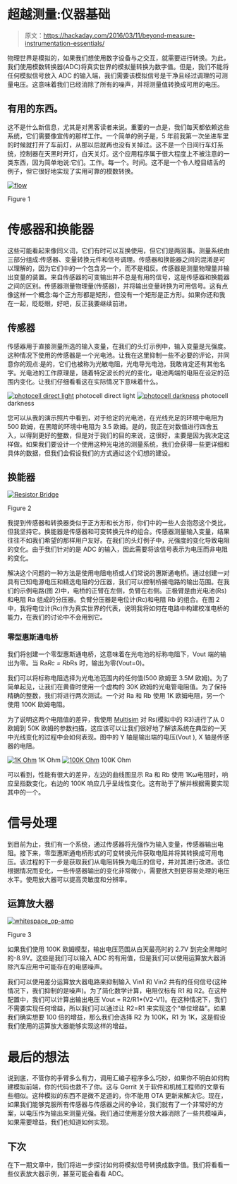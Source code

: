 # 超越测量:仪器基础

> 原文：<https://hackaday.com/2016/03/11/beyond-measure-instrumentation-essentials/>

物理世界是模拟的，如果我们想使用数字设备与之交互，就需要进行转换。为此，我们使用模数转换器(ADC)将真实世界的模拟量转换为数字值。但是，我们不能将任何模拟信号放入 ADC 的输入端，我们需要该模拟信号是干净且经过调理的可测量电压。这意味着我们已经消除了所有的噪声，并将测量值转换成可用的电压。

## 有用的东西。

这不是什么新信息，尤其是对黑客读者来说。重要的一点是，我们每天都依赖这些系统，它们需要像宣传的那样工作。一个简单的例子是，5 年前我第一次坐进车里的时候就打开了车前灯，从那以后就再也没有关掉过。这不是一个日间行车灯系统，控制器在天黑时开灯，白天关灯。这个应用程序属于很大程度上不被注意的一类东西，因为简单地说:它们。工作。每一个。时间。这不是一个令人瞠目结舌的例子，但它很好地实现了实用可靠的模数转换。

[![flow](img/ff7a5754a1982ebb98a8c8a59df4c110.png)](https://hackaday.com/wp-content/uploads/2016/03/flow2.png)

Figure 1

# 传感器和换能器

这些可能看起来像同义词，它们有时可以互换使用，但它们是两回事。测量系统由三部分组成:传感器、变量转换元件和信号调理。传感器和换能器之间的混淆是可以理解的，因为它们中的一个包含另一个，而不是相反。传感器是测量物理量并输出变量的装置。来自传感器的可变输出并不总是有用的信号，这是传感器和换能器之间的区别。传感器测量物理量(传感器)，并将输出变量转换为可用信号。这有点像这样一个概念:每个正方形都是矩形，但没有一个矩形是正方形。如果你还和我在一起，眨眨眼，好吧，反正我要继续前进。

## 传感器

传感器用于直接测量所选的输入变量，在我们的头灯示例中，输入变量是光强度。这种情况下使用的传感器是一个光电池。让我在这里抑制一些不必要的评论，并同意你的观点:是的，它们也被称为光敏电阻，光电导光电池，我敢肯定还有其他名字。光电池的工作原理是，随着特定波长的光的变化，电池两端的电阻在设定的范围内变化。让我们仔细看看这在实际情况下意味着什么。

 [![photocell direct light](img/81c9d990b35038af39721e78eef24265.png "photocell_light")](https://hackaday.com/2016/03/11/beyond-measure-instrumentation-essentials/photocell_light/) photocell direct light [![photocell darkness](img/61f2ce0bddedf503d8156663fb6dd670.png "photocell_dark")](https://hackaday.com/2016/03/11/beyond-measure-instrumentation-essentials/photocell_dark/) photocell darkness

您可以从我的演示照片中看到，对于给定的光电池，在光线充足的环境中电阻为 500 欧姆，在黑暗的环境中电阻为 3.5 欧姆。是的，我正在对数值进行四舍五入，以得到更好的整数，但是对于我们的目的来说，这很好，主要是因为我决定这样做。如果我们要设计一个使用这种光电池的测量系统，我们会获得一些更详细和具体的数据，但我们会假设我们的方式通过这个幻想的建设。

## 换能器

[![Resistor Bridge](img/7726e7594a1e00ee8e5cfd148f223875.png)](https://hackaday.com/wp-content/uploads/2016/03/chapter_9_bridge_box.png)

Figure 2

我提到传感器和转换器类似于正方形和长方形，你们中的一些人会抱怨这个类比，但我坚持它。换能器是传感器和可变转换元件的组合。传感器测量输入变量，结果往往不如我们希望的那样用户友好。在我们的头灯例子中，光强度的变化导致电阻的变化。由于我们针对的是 ADC 的输入，因此需要将该信号表示为电压而非电阻的变化。

解决这个问题的一种方法是使用电阻电桥或人们常说的惠斯通电桥。通过创建一对具有已知电源电压和精选电阻的分压器，我们可以控制桥接电路的输出范围。在我们的示例电路(图 2)中，电桥的正臂在左侧，负臂在右侧。正极臂是由光电池(Rs)和电阻 Ra 组成的分压器。负臂分压器是电位计(Rc)和电阻 Rb 的组合。在图 2 中，我将电位计(Rc)作为真实世界的代表，说明我将如何在电路中构建校准电桥的能力，在我们的讨论中不会用到它。

### 零型惠斯通电桥

我们将创建一个零型惠斯通电桥，这意味着在光电池的标称电阻下，Vout 端的输出为零。当 Ra*Rc = Rb*Rs 时，输出为零(Vout=0)。

我们可以将标称电阻选择为光电池范围内的任何值(500 欧姆至 3.5M 欧姆)。为了简单起见，让我们在黄昏时使用一个虚构的 30K 欧姆的光电管电阻值。为了保持精确的整数，我们将进行两次测试。一个对 Ra 和 Rb 使用 1K 欧姆电阻，另一个使用 100K 欧姆电阻。

为了说明这两个电阻值的差异，我使用 [Multisim](http://www.ni.com/multisim/) 对 Rs(模拟中的 R3)进行了从 0 欧姆到 50K 欧姆的参数扫描，这应该可以让我们很好地了解该系统在典型的一天中光线变化的过程中会如何表现。图中的 Y 轴是输出端的电压(Vout ), X 轴是传感器的电阻。

 [![1K Ohm](img/3c84fb487a421d5f309b39166ffc3af8.png "1k_sweep_plot")](https://hackaday.com/2016/03/11/beyond-measure-instrumentation-essentials/1k_sweep_plot/) 1K Ohm [![100K Ohm](img/d68cabb197e286c91b46f7d586e39170.png "100k_sweep_plot")](https://hackaday.com/2016/03/11/beyond-measure-instrumentation-essentials/100k_sweep_plot/) 100K Ohm

可以看到，性能有很大的差异，左边的曲线图显示 Ra 和 Rb 使用 1Kω电阻时，响应呈指数变化，右边的 100K 响应几乎呈线性变化。这有助于了解并根据需要实现其中的一个。

# 信号处理

到目前为止，我们有一个系统，通过传感器将光强作为输入变量，传感器输出电阻。接下来，零型惠斯通电桥形式的可变转换元件获取电阻并将其转换成可用电压。该过程的下一步是获取我们从电阻转换为电压的信号，并对其进行改进。该位根据情况而变化，一些传感器输出的变化非常微小，需要放大到更容易处理的电压水平。使用放大器可以提高灵敏度和分辨率。

## 运算放大器

[![whitespace_op-amp](img/1c26300b82292985af896eaac0202fc1.png)](https://hackaday.com/wp-content/uploads/2016/03/whitespace_op-amp.png)

Figure 3

如果我们使用 100K 欧姆模型，输出电压范围从白天最亮时的 2.7V 到完全黑暗时的-8.9V。这些是我们可以输入 ADC 的有用值，但是我们可以使用运算放大器消除汽车应用中可能存在的电感噪声。

我们可以使用差分运算放大器电路来抑制输入 Vin1 和 Vin2 共有的任何信号(这种情况下，我们抑制的是噪声)。为了简化数学计算，电阻仅标有 R1 和 R2。在这种配置中，我们可以计算出输出电压 Vout = R2/R1*(V2-V1)。在这种情况下，我们不需要实现任何增益，所以我们可以通过让 R2=R1 来实现这个“单位增益”。如果我们确实想要 100 倍的增益，那么我们会选择 R2 为 100K，R1 为 1K，这是假设我们使用的运算放大器能够实现这样的增益。

# 最后的想法

说到底，不管你的手臂多么有力，调用汇编子程序多么巧妙，如果你不明白如何构建模拟前端，你的代码也救不了你。这与 Gerrit 关于软件和机械工程师的文章有些相似。这种模拟的东西不是微不足道的，你不能用 OTA 更新来解决它。现在，如果我们能够克服所有传感器与传感器之间的争论，我们就有了一个非常好的方案，以电压作为输出来测量光强。我们通过使用差分放大器消除了一些共模噪声，如果需要增益，我们也知道如何实现。

## 下次

在下一期文章中，我们将进一步探讨如何将模拟信号转换成数字值。我们将看看一些仪表放大器示例，甚至可能会看看 ADC。